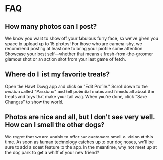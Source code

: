 # FAQ

## How many photos can I post?
 
We know you want to show off your fabulous furry face, so we’ve given you space to upload up to 15 photos! 
For those who are camera-shy, we recommend posting at least one to bring your profile some attention. 
Showcase your best self—whether that means a fresh-from-the-groomer glamour shot or an action shot from your last game of fetch.

## Where do I list my favorite treats?
 
Open the Hawt Dawg app and click on "Edit Profile." 
Scroll down to the section called "Passions" and tell potential mates and friends all about the treats and toys that make your tail wag. 
When you’re done, click “Save Changes” to show the world.

## Photos are nice and all, but I don't see very well.  How can I smell the other dogs?

We regret that we are unable to offer our customers smell-o-vision at this time.
As soon as human technology catches up to our dog noses, we'll be sure to add a scent feature to the app.
In the meantime, why not meet up at the dog park to get a whiff of your new friend?
